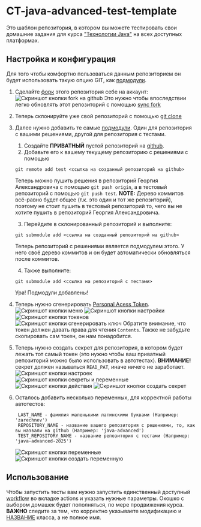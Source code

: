 # CT-java-advanced-test-template

Это шаблон репозитория, в котором вы можете тестировать свои домашние задания для курса ["Технологии Java"](https://www.kgeorgiy.info/courses/java-advanced/index.html) на всех доступных платформах.

## Настройка и конфигурация

Для того чтобы комфортно пользоваться данным репозиторием он будет использовать такую опцию GIT, как [подмодули](https://git-scm.com/book/ru/v2/Инструменты-Git-Подмодули).

1. Сделайте [форк](https://docs.github.com/en/pull-requests/collaborating-with-pull-requests/working-with-forks/fork-a-repo) этого репозитория себе на аккаунт:
![Скриншот кнопки fork на github](/assets/fork-button.png)
Это нужно чтобы впоследствии легко обновлять этот репозиторий с помощью [sync fork](https://docs.github.com/en/pull-requests/collaborating-with-pull-requests/working-with-forks/syncing-a-fork)
2. Теперь склонируйте уже свой репозиторий с помощью [git clone](https://git-scm.com/docs/git-clone)
3. Далее нужно добавить те самые [подмодули](https://git-scm.com/book/ru/v2/Инструменты-Git-Подмодули). Один для репозитория с вашими решениями, другой для репозитория с тестами.

    1. Создайте **ПРИВАТНЫЙ** пустой репозиторий на [github](https://github.com).
    2. Добавьте его к вашему текущему репозиторию с решениями с помощью

    ```git
    git remote add test <ссылка на созданный репозиторий на github>
    ```

    Теперь можно пушить решения в репозиторий Георгия Александровича с помощью `git push origin`, а в тестовый репозиторий с помощью `git push test`.
    **NOTE:** Дерево коммитов всё-равно будет общее (т.к. это один и тот же репозиторий), поэтому не стоит пушить в тестовый репозиторий то, чего вы не хотите пушить в репозиторий Георгия Александровича.

    3. Перейдите в склонированный репозиторий и выполните:

    ```git
    git submodule add <ссылка на созданный репозиторий на github>
    ```

    Теперь репозиторий с решениями является подмодулем этого. У него своё дерево коммитов и он будет автоматически обновляться после коммитов.

    4. Также выполните:

    ```git
    git submodule add <ссылка на репозиторий с тестами>
    ```

    Ура! Подмодули добавлены!

4. Теперь нужно сгенерировать [Personal Acess Token](https://docs.github.com/en/authentication/keeping-your-account-and-data-secure/managing-your-personal-access-tokens).
   ![Скриншот кнопки меню](/assets/menu-button.png)
   ![Скриншот кнопки настройки](/assets/settings-button.png)
   ![Скриншот кнопки токенов](/assets/developer-button.png)
   ![Скриншот кнопки сгенерировать ключ](/assets/generate-key-button.png)
   Обратите внимание, что токен должен давать права для чтения `Contents`.
   Также не забудьте скопировать сам токен, он нам понадобится.
5. Теперь нужно создать секрет для репозитория, в котором будет лежать тот самый токен (это нужно чтобы ваш приватный репозиторий можно было использовать в автотестах). **ВНИМАНИЕ!** секрет должен называться `READ_PAT`, иначе ничего не заработает.
   ![Скриншот кнопки настроек](/assets/rep-settings.png)
   ![Скриншот кнопки секреты и переменные](/assets/rep-secrets.png)
   ![Скриншот кнопки действия](/assets/rep-secrets-actions.png)
   ![Скриншот кнопки создать секрет](/assets/new-secret.png)
6. Осталось добавить несколько переменных, для корректной работы автотестов:

   ```shell
    LAST_NAME - фамилия маленькими латинскими буквами (Например: 'zarechnev')
    REPOSITORY_NAME - название вашего репозитория с решениями, то, как вы назвали на github (Например: 'java-advanced')
    TEST_REPOSITORY_NAME - название репозитория с тестами (Например: 'java-advanced-2025')
   ```

   ![Скриншот кнопки переменные](/assets/vars-button.png)
   ![Скриншот кнопки создать переменную](/assets/create-vars.png)

## Использование

Чтобы запустить тесты вам нужно запустить единственный доступный [workflow](https://docs.github.com/en/actions/writing-workflows/about-workflows) во вкладке actions и указать нужные параметры. Окошко с выбором домашек будет пополняться, по мере продвижения курса. **ВАЖНО** следите за тем, что корректно указываете модификацию и <ins>НАЗВАНИЕ</ins> класса, а не полное имя.